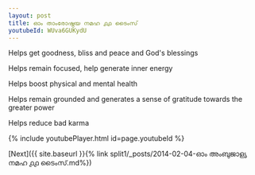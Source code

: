 ```yaml
---
layout: post
title: ഓം താംരോഷ്ഠയ നമഹ ൧൧ ടൈംസ്
youtubeId: WUva6GUKydU
---
```

 
 
Helps get goodness, bliss and peace and God's blessings
 
Helps remain focused, help generate inner energy 
 
Helps boost physical and mental health 
 
Helps remain grounded and generates a sense of gratitude towards the greater power 
 
Helps reduce bad karma
 
 
 
 


{% include youtubePlayer.html id=page.youtubeId %}
 
[Next]({{ site.baseurl }}{% link  split1/_posts/2014-02-04-ഓം അംബുജാള്യ നമഹ ൧൧ ടൈംസ്.md%})
 
